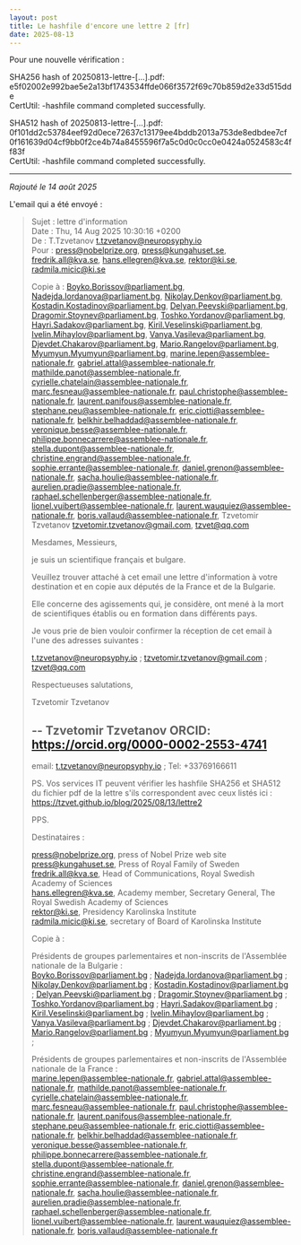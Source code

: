 ```yaml
---
layout: post  
title: Le hashfile d'encore une lettre 2 [fr]
date: 2025-08-13
---
```


Pour une nouvelle vérification :

SHA256 hash of 20250813-lettre-[...].pdf:  
e5f02002e992bae5e2a13bf1743534ffde066f3572f69c70b859d2e33d515dde  
CertUtil: -hashfile command completed successfully.

SHA512 hash of 20250813-lettre-[...].pdf:  
0f101dd2c53784eef92d0ece72637c13179ee4bddb2013a753de8edbdee7cf0f161639d04cf9bb0f2ce4b74a8455596f7a5c0d0c0cc0e0424a0524583c4ff83f  
CertUtil: -hashfile command completed successfully.


---

*Rajouté le 14 août 2025*

L'email qui a été envoyé :

> Sujet : 	lettre d'information  
> Date : 	Thu, 14 Aug 2025 10:30:16 +0200  
> De : 	T.Tzvetanov <t.tzvetanov@neuropsyphy.io>  
> Pour : 	press@nobelprize.org, press@kungahuset.se, fredrik.all@kva.se, hans.ellegren@kva.se, rektor@ki.se, radmila.micic@ki.se  
> 
> Copie à : 	Boyko.Borissov@parliament.bg, Nadejda.Iordanova@parliament.bg, Nikolay.Denkov@parliament.bg, Kostadin.Kostadinov@parliament.bg, Delyan.Peevski@parliament.bg, Dragomir.Stoynev@parliament.bg, Toshko.Yordanov@parliament.bg, Hayri.Sadakov@parliament.bg, Kiril.Veselinski@parliament.bg, Ivelin.Mihaylov@parliament.bg, Vanya.Vasileva@parliament.bg, Djevdet.Chakarov@parliament.bg, Mario.Rangelov@parliament.bg, Myumyun.Myumyun@parliament.bg, marine.lepen@assemblee-nationale.fr, gabriel.attal@assemblee-nationale.fr, mathilde.panot@assemblee-nationale.fr, cyrielle.chatelain@assemblee-nationale.fr, marc.fesneau@assemblee-nationale.fr, paul.christophe@assemblee-nationale.fr, laurent.panifous@assemblee-nationale.fr, stephane.peu@assemblee-nationale.fr, eric.ciotti@assemblee-nationale.fr, belkhir.belhaddad@assemblee-nationale.fr, veronique.besse@assemblee-nationale.fr, philippe.bonnecarrere@assemblee-nationale.fr, stella.dupont@assemblee-nationale.fr, christine.engrand@assemblee-nationale.fr, sophie.errante@assemblee-nationale.fr, daniel.grenon@assemblee-nationale.fr, sacha.houlie@assemblee-nationale.fr, aurelien.pradie@assemblee-nationale.fr, raphael.schellenberger@assemblee-nationale.fr, lionel.vuibert@assemblee-nationale.fr, laurent.wauquiez@assemblee-nationale.fr, boris.vallaud@assemblee-nationale.fr, Tzvetomir Tzvetanov <tzvetomir.tzvetanov@gmail.com>, tzvet@qq.com
> 
> 
> Mesdames, Messieurs,
> 
> je suis un scientifique français et bulgare.
> 
> Veuillez trouver attaché à cet email une lettre d'information à votre destination et en copie aux députés de la France et de la Bulgarie.
> 
> Elle concerne des agissements qui, je considère, ont mené à la mort de scientifiques établis ou en formation dans différents pays.
> 
> Je vous prie de bien vouloir confirmer la réception de cet email à l'une des adresses suivantes :
> 
> t.tzvetanov@neuropsyphy.io ; tzvetomir.tzvetanov@gmail.com ; tzvet@qq.com
> 
> Respectueuses salutations,
> 
> Tzvetomir Tzvetanov
> 
> -- 
> Tzvetomir Tzvetanov
> ORCID: https://orcid.org/0000-0002-2553-4741
> ---
> email: t.tzvetanov@neuropsyphy.io ; Tel: +33769166611
> 
> 
> PS. Vos services IT peuvent vérifier les hashfile SHA256 et SHA512 du fichier pdf de la lettre s'ils correspondent avec ceux listés ici : https://tzvet.github.io/blog/2025/08/13/lettre2
> 
> PPS.
> 
> Destinataires :
> 
> press@nobelprize.org, press of Nobel Prize web site  
> press@kungahuset.se, Press of Royal Family of Sweden  
> fredrik.all@kva.se,  Head of Communications, Royal Swedish Academy of Sciences  
> hans.ellegren@kva.se, Academy member, Secretary General, The Royal Swedish Academy of Sciences  
> rektor@ki.se, Presidency Karolinska Institute  
> radmila.micic@ki.se, secretary of Board of Karolinska Institute
> 
> Copie à :
> 
> Présidents de groupes parlementaires et non-inscrits de l'Assemblée nationale de la Bulgarie :  
> Boyko.Borissov@parliament.bg ; Nadejda.Iordanova@parliament.bg ; Nikolay.Denkov@parliament.bg ; Kostadin.Kostadinov@parliament.bg ; Delyan.Peevski@parliament.bg ; Dragomir.Stoynev@parliament.bg ; Toshko.Yordanov@parliament.bg ; Hayri.Sadakov@parliament.bg ; Kiril.Veselinski@parliament.bg ; Ivelin.Mihaylov@parliament.bg ; Vanya.Vasileva@parliament.bg ; Djevdet.Chakarov@parliament.bg ; Mario.Rangelov@parliament.bg ; Myumyun.Myumyun@parliament.bg ;
> 
> Présidents de groupes parlementaires et non-inscrits de l'Assemblée nationale de la France :  
> marine.lepen@assemblee-nationale.fr, gabriel.attal@assemblee-nationale.fr, mathilde.panot@assemblee-nationale.fr, cyrielle.chatelain@assemblee-nationale.fr, marc.fesneau@assemblee-nationale.fr, paul.christophe@assemblee-nationale.fr, laurent.panifous@assemblee-nationale.fr, stephane.peu@assemblee-nationale.fr, eric.ciotti@assemblee-nationale.fr, belkhir.belhaddad@assemblee-nationale.fr, veronique.besse@assemblee-nationale.fr, philippe.bonnecarrere@assemblee-nationale.fr, stella.dupont@assemblee-nationale.fr, christine.engrand@assemblee-nationale.fr, sophie.errante@assemblee-nationale.fr, daniel.grenon@assemblee-nationale.fr, sacha.houlie@assemblee-nationale.fr, aurelien.pradie@assemblee-nationale.fr, raphael.schellenberger@assemblee-nationale.fr, lionel.vuibert@assemblee-nationale.fr, laurent.wauquiez@assemblee-nationale.fr, boris.vallaud@assemblee-nationale.fr
> 


